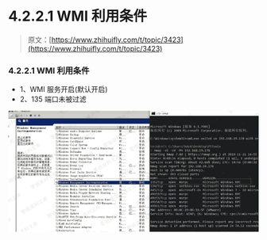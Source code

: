 # 4.2.2.1 WMI 利用条件

> 原文：[https://www.zhihuifly.com/t/topic/3423](https://www.zhihuifly.com/t/topic/3423)

### 4.2.2.1 WMI 利用条件

*   1、WMI 服务开启(默认开启)
*   2、135 端口未被过滤

![image](img/e20bee25b6d11d261c67b7aee113a8e8.png)